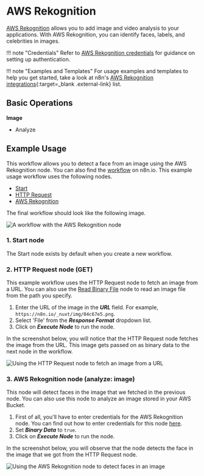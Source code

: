 # AWS Rekognition

[AWS Rekognition](https://aws.amazon.com/rekognition/) allows you to add image and video analysis to your applications. With AWS Rekognition, you can identify faces, labels, and celebrities in images.

!!! note "Credentials"
    Refer to [AWS Rekognition credentials](https://docs.n8n.io/integrations/builtin/credentials/aws/) for guidance on setting up authentication. 

!!! note "Examples and Templates"
    For usage examples and templates to help you get started, take a look at n8n's [AWS Rekognition integrations](https://n8n.io/integrations/aws-rekognition/){:target=_blank .external-link} list.


## Basic Operations

**Image**

- Analyze


## Example Usage

This workflow allows you to detect a face from an image using the AWS Rekognition node. You can also find the [workflow](https://n8n.io/workflows/694) on n8n.io. This example usage workflow uses the following nodes.
- [Start](/integrations/builtin/core-nodes/n8n-nodes-base.start/)
- [HTTP Request](/integrations/builtin/core-nodes/n8n-nodes-base.httprequest/)
- [AWS Rekognition]()

The final workflow should look like the following image.

![A workflow with the AWS Rekognition node](/_images/integrations/builtin/app-nodes/awsrekognition/workflow.png)

### 1. Start node

The Start node exists by default when you create a new workflow.


### 2. HTTP Request node (GET)

This example workflow uses the HTTP Request node to fetch an image from a URL. You can also use the [Read Binary File](/integrations/builtin/core-nodes/n8n-nodes-base.readbinaryfile/) node to read an image file from the path you specify.

1. Enter the URL of the image in the ***URL*** field. For example, `https://n8n.io/_nuxt/img/04c67e5.png`.
2. Select 'File' from the ***Response Format*** dropdown list.
3. Click on ***Execute Node*** to run the node.

In the screenshot below, you will notice that the HTTP Request node fetches the image from the URL. This image gets passed on as binary data to the next node in the workflow.

![Using the HTTP Request node to fetch an image from a URL](/_images/integrations/builtin/app-nodes/awsrekognition/httprequest_node.png)


### 3. AWS Rekognition node (analyze: image)

This node will detect faces in the image that we fetched in the previous node. You can also use this node to analyze an image stored in your AWS Bucket.

1. First of all, you'll have to enter credentials for the AWS Rekognition node. You can find out how to enter credentials for this node [here](/integrations/builtin/credentials/aws/).
2. Set ***Binary Data*** to `true`.
3. Click on ***Execute Node*** to run the node.

In the screenshot below, you will observe that the node detects the face in the image that we got from the HTTP Request node.

![Using the AWS Rekognition node to detect faces in an image](/_images/integrations/builtin/app-nodes/awsrekognition/awsrekognition_node.png)
